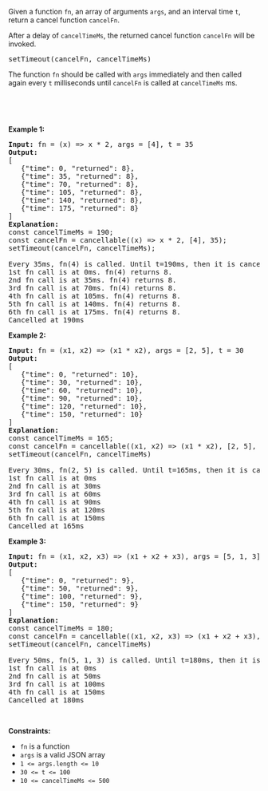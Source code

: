 <p>Given a function <code>fn</code>, an array of arguments&nbsp;<code>args</code>, and&nbsp;an interval time <code>t</code>, return a cancel function <code>cancelFn</code>.</p>

<p>After a delay of&nbsp;<code>cancelTimeMs</code>, the returned cancel function&nbsp;<code>cancelFn</code>&nbsp;will be invoked.</p>

<pre>
setTimeout(cancelFn, cancelTimeMs)
</pre>

<p>The function <code>fn</code> should be called with <code>args</code> immediately and then called again every&nbsp;<code>t</code> milliseconds&nbsp;until&nbsp;<code>cancelFn</code>&nbsp;is called at <code>cancelTimeMs</code> ms.</p>

<p>&nbsp;</p>

<p>&nbsp;</p>
<p><strong class="example">Example 1:</strong></p>

<pre>
<strong>Input:</strong> fn = (x) =&gt; x * 2, args = [4], t = 35
<strong>Output:</strong> 
[
   {&quot;time&quot;: 0, &quot;returned&quot;: 8},
   {&quot;time&quot;: 35, &quot;returned&quot;: 8},
   {&quot;time&quot;: 70, &quot;returned&quot;: 8},
   {&quot;time&quot;: 105, &quot;returned&quot;: 8},
   {&quot;time&quot;: 140, &quot;returned&quot;: 8},
   {&quot;time&quot;: 175, &quot;returned&quot;: 8}
]
<strong>Explanation:</strong> 
const cancelTimeMs = 190;
const cancelFn = cancellable((x) =&gt; x * 2, [4], 35);
setTimeout(cancelFn, cancelTimeMs);

Every 35ms, fn(4) is called. Until t=190ms, then it is cancelled.
1st fn call is at 0ms. fn(4) returns 8.
2nd fn call is at 35ms. fn(4) returns 8.
3rd fn call is at 70ms. fn(4) returns 8.
4th fn call is at&nbsp;105ms. fn(4) returns 8.
5th fn call is at 140ms. fn(4) returns 8.
6th fn call is at 175ms. fn(4) returns 8.
Cancelled at 190ms
</pre>

<p><strong class="example">Example 2:</strong></p>

<pre>
<strong>Input:</strong> fn = (x1, x2) =&gt; (x1 * x2), args = [2, 5], t = 30
<strong>Output:</strong> 
[
   {&quot;time&quot;: 0, &quot;returned&quot;: 10},
   {&quot;time&quot;: 30, &quot;returned&quot;: 10},
   {&quot;time&quot;: 60, &quot;returned&quot;: 10},
   {&quot;time&quot;: 90, &quot;returned&quot;: 10},
   {&quot;time&quot;: 120, &quot;returned&quot;: 10},
   {&quot;time&quot;: 150, &quot;returned&quot;: 10}
]
<strong>Explanation:</strong> 
const cancelTimeMs = 165; 
const cancelFn = cancellable((x1, x2) =&gt; (x1 * x2), [2, 5], 30) 
setTimeout(cancelFn, cancelTimeMs)

Every 30ms, fn(2, 5) is called. Until t=165ms, then it is cancelled.
1st fn call is at 0ms&nbsp;
2nd fn call is at 30ms&nbsp;
3rd fn call is at 60ms&nbsp;
4th fn call is at&nbsp;90ms&nbsp;
5th fn call is at 120ms&nbsp;
6th fn call is at 150ms
Cancelled at 165ms
</pre>

<p><strong class="example">Example 3:</strong></p>

<pre>
<strong>Input:</strong> fn = (x1, x2, x3) =&gt; (x1 + x2 + x3), args = [5, 1, 3], t = 50
<strong>Output:</strong> 
[
   {&quot;time&quot;: 0, &quot;returned&quot;: 9},
   {&quot;time&quot;: 50, &quot;returned&quot;: 9},
   {&quot;time&quot;: 100, &quot;returned&quot;: 9},
   {&quot;time&quot;: 150, &quot;returned&quot;: 9}
]
<strong>Explanation:</strong> 
const cancelTimeMs = 180;
const cancelFn = cancellable((x1, x2, x3) =&gt; (x1 + x2 + x3), [5, 1, 3], 50)
setTimeout(cancelFn, cancelTimeMs)

Every 50ms, fn(5, 1, 3) is called. Until t=180ms, then it is cancelled. 
1st fn call is at 0ms
2nd fn call is at 50ms
3rd fn call is at 100ms
4th fn call is at&nbsp;150ms
Cancelled at 180ms
</pre>

<p>&nbsp;</p>
<p><strong>Constraints:</strong></p>

<ul>
	<li><code>fn</code> is a function</li>
	<li><code>args</code> is a valid JSON array</li>
	<li><code>1 &lt;= args.length &lt;= 10</code></li>
	<li><code><font face="monospace">30 &lt;= t &lt;= 100</font></code></li>
	<li><code><font face="monospace">10 &lt;= </font>cancelTimeMs<font face="monospace"> &lt;= 500</font></code></li>
</ul>
